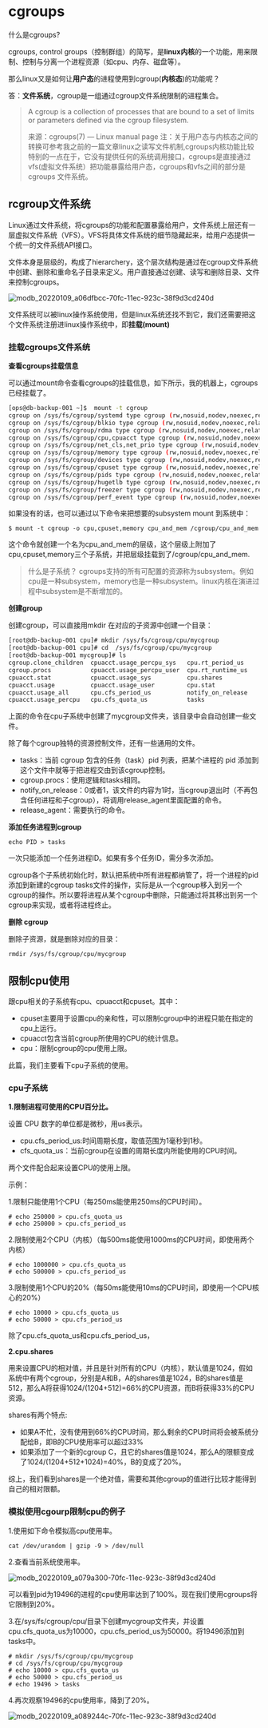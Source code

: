 # cgroups

什么是cgroups?

cgroups, control groups（控制群组）的简写，是**linux内核**的一个功能，用来限制、控制与分离一个进程资源（如cpu、内存、磁盘等）。

那么linux又是如何让**用户态**的进程使用到cgroup(**内核态**)的功能呢？

答：**文件系统**，cgroup是一组通过cgroup文件系统限制的进程集合。

> A cgroup is a collection of processes that are bound to a set of limits or parameters defined via the cgroup filesystem.
>
> 来源：cgroups(7) — Linux manual page
> 注：关于用户态与内核态之间的转换可参考我之前的一篇文章linux之读写文件机制,cgroups内核功能比较特别的一点在于，它没有提供任何的系统调用接口，cgroups是直接通过vfs(虚拟文件系统）把功能暴露给用户态，cgroups和vfs之间的部分是cgroups 文件系统。

## rcgroup文件系统

Linux通过文件系统，将cgroups的功能和配置暴露给用户，文件系统上层还有一层虚拟文件系统（VFS）。VFS将具体文件系统的细节隐藏起来，给用户态提供一个统一的文件系统API接口。

文件本身是层级的，构成了hierarchery，这个层次结构是通过在cgroup文件系统中创建、删除和重命名子目录来定义。用户直接通过创建、读写和删除目录、文件来控制cgroups。

![modb_20220109_a06dfbcc-70fc-11ec-923c-38f9d3cd240d](assets/net-img-modb_20220109_a06dfbcc-70fc-11ec-923c-38f9d3cd240d-20240724162815-6dma5ym.png)

文件系统可以被linux操作系统使用，但是linux系统还找不到它，我们还需要把这个文件系统注册进linux操作系统中，即**挂载(mount)**

### 挂载cgroups文件系统

**查看cgroups挂载信息**

可以通过mount命令查看cgroups的挂载信息，如下所示，我的机器上，cgroups已经挂载了。

```bash
[ops@db-backup-001 ~]$  mount -t cgroup
cgroup on /sys/fs/cgroup/systemd type cgroup (rw,nosuid,nodev,noexec,relatime,xattr,release_agent=/usr/lib/systemd/systemd-cgroups-agent,name=systemd)
cgroup on /sys/fs/cgroup/blkio type cgroup (rw,nosuid,nodev,noexec,relatime,blkio)
cgroup on /sys/fs/cgroup/rdma type cgroup (rw,nosuid,nodev,noexec,relatime,rdma)
cgroup on /sys/fs/cgroup/cpu,cpuacct type cgroup (rw,nosuid,nodev,noexec,relatime,cpu,cpuacct)
cgroup on /sys/fs/cgroup/net_cls,net_prio type cgroup (rw,nosuid,nodev,noexec,relatime,net_cls,net_prio)
cgroup on /sys/fs/cgroup/memory type cgroup (rw,nosuid,nodev,noexec,relatime,memory)
cgroup on /sys/fs/cgroup/devices type cgroup (rw,nosuid,nodev,noexec,relatime,devices)
cgroup on /sys/fs/cgroup/cpuset type cgroup (rw,nosuid,nodev,noexec,relatime,cpuset)
cgroup on /sys/fs/cgroup/pids type cgroup (rw,nosuid,nodev,noexec,relatime,pids)
cgroup on /sys/fs/cgroup/hugetlb type cgroup (rw,nosuid,nodev,noexec,relatime,hugetlb)
cgroup on /sys/fs/cgroup/freezer type cgroup (rw,nosuid,nodev,noexec,relatime,freezer)
cgroup on /sys/fs/cgroup/perf_event type cgroup (rw,nosuid,nodev,noexec,relatime,perf_event)
```

如果没有的话，也可以通过以下命令来把想要的subsystem mount 到系统中：

```
$ mount -t cgroup -o cpu,cpuset,memory cpu_and_mem /cgroup/cpu_and_mem
```

这个命令就创建一个名为cpu\_and\_mem的层级，这个层级上附加了cpu,cpuset,memory三个子系统，并把层级挂载到了/cgroup/cpu\_and\_mem.

> 什么是子系统？
> cgroups支持的所有可配置的资源称为subsystem。例如cpu是一种subsystem，memory也是一种subsystem。linux内核在演进过程中subsystem是不断增加的。

**创建group**

创建cgroup，可以直接用mkdir 在对应的子资源中创建一个目录：

```bash
[root@db-backup-001 cpu]# mkdir /sys/fs/cgroup/cpu/mycgroup
[root@db-backup-001 cpu]# cd  /sys/fs/cgroup/cpu/mycgroup
[root@db-backup-001 mycgroup]# ls
cgroup.clone_children  cpuacct.usage_percpu_sys   cpu.rt_period_us
cgroup.procs           cpuacct.usage_percpu_user  cpu.rt_runtime_us
cpuacct.stat           cpuacct.usage_sys          cpu.shares
cpuacct.usage          cpuacct.usage_user         cpu.stat
cpuacct.usage_all      cpu.cfs_period_us          notify_on_release
cpuacct.usage_percpu   cpu.cfs_quota_us           tasks
```

上面的命令在cpu子系统中创建了mycgroup文件夹，该目录中会自动创建一些文件。

除了每个cgroup独特的资源控制文件，还有一些通用的文件。

* tasks：当前 cgroup 包含的任务（task）pid 列表，把某个进程的 pid 添加到这个文件中就等于把进程交由到该cgroup控制。
* cgroup.procs：使用逻辑和tasks相同。
* notify\_on\_release：0或者1，该文件的内容为1时，当cgroup退出时（不再包含任何进程和子cgroup），将调用release\_agent里面配置的命令。
* release\_agent：需要执行的命令。

**添加任务进程到cgroup**

```
echo PID > tasks
```

一次只能添加一个任务进程ID。如果有多个任务ID，需分多次添加。

cgroup各个子系统初始化时，默认把系统中所有进程都纳管了，将一个进程的pid添加到新建的cgroup tasks文件的操作，实际是从一个cgroup移入到另一个cgroup的操作。所以要将进程从某个cgroup中删除，只能通过将其移出到另一个cgroup来实现，或者将进程终止。

**删除 cgroup**

删除子资源，就是删除对应的目录：

```
rmdir /sys/fs/cgroup/cpu/mycgroup
```

## 限制cpu使用

跟cpu相关的子系统有cpu、cpuacct和cpuset。其中：

* cpuset主要用于设置cpu的亲和性，可以限制cgroup中的进程只能在指定的cpu上运行。
* cpuacct包含当前cgroup所使用的CPU的统计信息。
* cpu：限制cgroup的cpu使用上限。

此篇，我们主要看下cpu子系统的使用。

### cpu子系统

**1.限制进程可使用的CPU百分比。**

设置 CPU 数字的单位都是微秒，用us表示。

* cpu.cfs\_period\_us:时间周期长度，取值范围为1毫秒到1秒。
* cfs\_quota\_us：当前cgroup在设置的周期长度内所能使用的CPU时间。

两个文件配合起来设置CPU的使用上限。

示例：

1.限制只能使用1个CPU（每250ms能使用250ms的CPU时间）。

```
# echo 250000 > cpu.cfs_quota_us 
# echo 250000 > cpu.cfs_period_us 
```

2.限制使用2个CPU（内核）（每500ms能使用1000ms的CPU时间，即使用两个内核）

```
# echo 1000000 > cpu.cfs_quota_us
# echo 500000 > cpu.cfs_period_us
```

3.限制使用1个CPU的20%（每50ms能使用10ms的CPU时间，即使用一个CPU核心的20%）

```
# echo 10000 > cpu.cfs_quota_us
# echo 50000 > cpu.cfs_period_us
```

除了cpu.cfs\_quota\_us和cpu.cfs\_period\_us，

**2.cpu.shares**

用来设置CPU的相对值，并且是针对所有的CPU（内核），默认值是1024，假如系统中有两个cgroup，分别是A和B，A的shares值是1024，B的shares值是512，那么A将获得1024/(1204+512)=66%的CPU资源，而B将获得33%的CPU资源。

shares有两个特点:

* 如果A不忙，没有使用到66%的CPU时间，那么剩余的CPU时间将会被系统分配给B，即B的CPU使用率可以超过33%
* 如果添加了一个新的cgroup C，且它的shares值是1024，那么A的限额变成了1024/(1204+512+1024)=40%，B的变成了20%。

综上，我们看到shares是一个绝对值，需要和其他cgroup的值进行比较才能得到自己的相对限额。

### 模拟使用cgourp限制cpu的例子

1.使用如下命令模拟高cpu使用率。

```
cat /dev/urandom | gzip -9 > /dev/null
```

2.查看当前系统使用率。

![modb_20220109_a079a300-70fc-11ec-923c-38f9d3cd240d](assets/net-img-modb_20220109_a079a300-70fc-11ec-923c-38f9d3cd240d-20240724162815-xogdrxe.png)​

可以看到pid为19496的进程的cpu使用率达到了100%。现在我们使用cgroups将它限制到20%。

3.在/sys/fs/cgroup/cpu/目录下创建mycgroup文件夹，并设置cpu.cfs\_quota\_us为10000，cpu.cfs\_period\_us为50000。将19496添加到tasks中。

```
# mkdir /sys/fs/cgroup/cpu/mycgroup
# cd /sys/fs/cgroup/cpu/mycgroup
# echo 10000 > cpu.cfs_quota_us
# echo 50000 > cpu.cfs_period_us
# echo 19496 > tasks
```

4.再次观察19496的cpu使用率，降到了20%。

![modb_20220109_a089244c-70fc-11ec-923c-38f9d3cd240d](assets/net-img-modb_20220109_a089244c-70fc-11ec-923c-38f9d3cd240d-20240724162815-ztsd6ku.png)​
